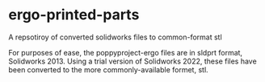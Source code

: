# ergo-printed-parts
A repsotiroy of converted solidworks files to common-format stl

For purposes of ease, the poppyproject-ergo files are in sldprt format, Solidworks 2013. Using a trial version of Solidworks 2022, these files have been converted to the more commonly-available formet, stl.
